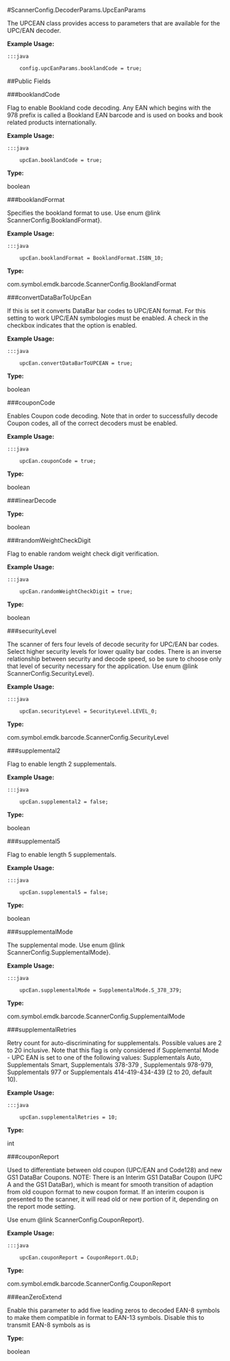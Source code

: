 #ScannerConfig.DecoderParams.UpcEanParams

The UPCEAN class provides access to parameters that are available for the UPC/EAN decoder.



**Example Usage:**
	
	:::java	
	 	
	 	config.upcEanParams.booklandCode = true;


##Public Fields

###booklandCode

Flag to enable Bookland code decoding.
 Any EAN which begins with the 978 prefix is called a Bookland EAN barcode
 and is used on books and book related products internationally.

 
 

 
 



**Example Usage:**
	
	:::java	
	 	
	 	upcEan.booklandCode = true;


**Type:**

boolean

###booklandFormat

Specifies the bookland format to use. Use enum
 @link ScannerConfig.BooklandFormat}.

 
 

 
 



**Example Usage:**
	
	:::java	
	 	
	 	upcEan.booklandFormat = BooklandFormat.ISBN_10;


**Type:**

com.symbol.emdk.barcode.ScannerConfig.BooklandFormat

###convertDataBarToUpcEan

If this is set it converts DataBar bar codes to UPC/EAN format.
 For this setting to work UPC/EAN symbologies must be enabled. A
 check in the checkbox indicates that the option is enabled.

 
 

 
 



**Example Usage:**
	
	:::java	
	 	
	 	upcEan.convertDataBarToUPCEAN = true;


**Type:**

boolean

###couponCode

Enables Coupon code decoding. Note that in order to successfully
 decode Coupon codes, all of the correct decoders must be enabled.

 
 

 
 



**Example Usage:**
	
	:::java	
	 	
	 	upcEan.couponCode = true;


**Type:**

boolean

###linearDecode



**Type:**

boolean

###randomWeightCheckDigit

Flag to enable random weight check digit verification.

 
 

 
 



**Example Usage:**
	
	:::java	
	 	
	 	upcEan.randomWeightCheckDigit = true;


**Type:**

boolean

###securityLevel

The scanner of fers four levels of decode security for UPC/EAN
 bar codes. Select higher security levels for lower quality bar
 codes. There is an inverse relationship between security and
 decode speed, so be sure to choose only that level of security
 necessary for the application. Use enum
 @link ScannerConfig.SecurityLevel}.

 
 

 
 



**Example Usage:**
	
	:::java	
	 	
	 	upcEan.securityLevel = SecurityLevel.LEVEL_0;


**Type:**

com.symbol.emdk.barcode.ScannerConfig.SecurityLevel

###supplemental2

Flag to enable length 2 supplementals.

 
 

 
 



**Example Usage:**
	
	:::java	
	 	
	 	upcEan.supplemental2 = false;


**Type:**

boolean

###supplemental5

Flag to enable length 5 supplementals.

 
 

 
 



**Example Usage:**
	
	:::java	
	 	
	 	upcEan.supplemental5 = false;


**Type:**

boolean

###supplementalMode

The supplemental mode. Use enum @link ScannerConfig.SupplementalMode}.

 
 

 
 



**Example Usage:**
	
	:::java	
	 	
	 	upcEan.supplementalMode = SupplementalMode.S_378_379;


**Type:**

com.symbol.emdk.barcode.ScannerConfig.SupplementalMode

###supplementalRetries

Retry count for auto-discriminating for supplementals. Possible
 values are 2 to 20 inclusive. Note that this flag is only
 considered if Supplemental Mode - UPC EAN is set to one of the
 following values: Supplementals Auto, Supplementals Smart,
 Supplementals 378-379 , Supplementals 978-979, Supplementals 977
 or Supplementals 414-419-434-439 (2 to 20, default 10).

 
 

 
 



**Example Usage:**
	
	:::java	
	 	
	 	upcEan.supplementalRetries = 10;


**Type:**

int

###couponReport

Used to differentiate between old coupon (UPC/EAN and Code128)
 and new GS1 DataBar Coupons. NOTE: There is an Interim GS1
 DataBar Coupon (UPC A and the GS1 DataBar), which is meant for
 smooth transition of adaption from old coupon format to new
 coupon format. If an interim coupon is presented to the scanner,
 it will read old or new portion of it, depending on the report
 mode setting.

 Use enum @link ScannerConfig.CouponReport}.

 
 

 
 



**Example Usage:**
	
	:::java	
	 	
	 	upcEan.couponReport = CouponReport.OLD;


**Type:**

com.symbol.emdk.barcode.ScannerConfig.CouponReport

###eanZeroExtend

Enable this parameter to add five leading zeros to decoded
  EAN-8 symbols to make them compatible in format to EAN-13 symbols.
  Disable this to transmit EAN-8 symbols as is

**Type:**

boolean

